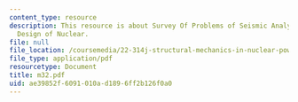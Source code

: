 ```yaml
---
content_type: resource
description: This resource is about Survey Of Problems of Seismic Analysis and Aseismic
  Design of Nuclear.
file: null
file_location: /coursemedia/22-314j-structural-mechanics-in-nuclear-power-technology-fall-2006/ae39852f6091010ad1896ff2b126f0a0_m32.pdf
file_type: application/pdf
resourcetype: Document
title: m32.pdf
uid: ae39852f-6091-010a-d189-6ff2b126f0a0
---
```


